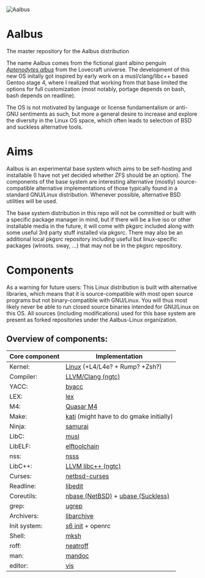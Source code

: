 ![Aalbus](https://static.wikia.nocookie.net/lovecraft/images/1/16/Albp3.jpg)

# Aalbus
The master repository for the Aalbus distribution

The name Aalbus comes from the fictional giant albino penguin [*Aptenodytes albus*](https://lovecraft.fandom.com/wiki/Albino_penguin) from the Lovecraft universe.
The development of this new OS initally got inspired by early work on a musl/clang/libc++ based Gentoo stage 4, where I realized that working from that base limited the options for full customization (most notably, portage depends on bash, bash depends on readline).

The OS is not motivated by language or license fundamentalism or anti-GNU sentiments as such, but more a general desire to increase and explore the diversity in the Linux OS space, which often leads to selection of BSD and suckless alternative tools.


# Aims
Aalbus is an experimental base system which aims to be self-hosting and installable (I have not yet decided whether ZFS should be an option). The components of the base system are interesting alternative (mostly) source-compatible alternative implementations of those typically found in a standard GNU/Linux distribution. Whenever possible, alternative BSD utilities will be used.

The base system distribution in this repo will not be committed or built with a specific package manager in mind, but if there will be a live iso or other installable media in the future, it will come with pkgsrc included along with some useful 3rd party stuff installed via pkgsrc. There may also be an additional local pkgsrc repository including useful but linux-specific packages (wlroots. sway, ...) that may not be in the pkgsrc repository. 


# Components
As a warning for future users: This Linux distribution is built with alternative libraries, which means that it is source-compatible with most open source programs but not binary-compatible with GNU/Linux. You will thus most likely never be able to run closed source binaries intended for GNU/Linux on this OS. All sources (including modifications) used for this base system are present as forked repositories under the Aalbus-Linux organization. 

## Overview of components:
Core component | Implementation
------------ | -------------
Kernel: | [Linux](https://github.com/Aalbus-linux/linux) (+L4/L4e? + Rump? +Zsh?)
Compiler: | [LLVM/Clang (ngtc)](https://github.com/Aalbus-linux/ngtc)
YACC: | [byacc](https://github.com/Aalbus-linux/byacc-snapshots)
LEX:  | [lex](https://github.com/Aalbus-linux/lex)
M4: | [Quasar M4](https://github.com/Aalbus-linux/Quasar-m4-mirror-)
Make: | [kati](https://github.com/Aalbus-linux/kati) (might have to do gmake initially)
Ninja: | [samurai](https://github.com/Aalbus-linux/samurai)
LibC: | [musl](https://github.com/Aalbus-linux/musl)
LibELF: | [elftoolchain](https://github.com/Aalbus-linux/elftoolchain)
nss: | [nsss](https://github.com/Aalbus-linux/nsss)
LibC++: | [LLVM libc++ (ngtc)](https://github.com/Aalbus-linux/ngtc)
Curses: | [netbsd-curses](https://github.com/Aalbus-linux/netbsd-curses)
Readline: | [libedit](https://github.com/Aalbus-linux/libedit)
Coreutils: | [nbase (NetBSD)](https://github.com/Aalbus-linux/nbase) + [ubase (Suckless)](https://github.com/Aalbus-linux/ubase)
grep: | [ugrep](https://github.com/Aalbus-linux/ugrep)
Archivers: | [libarchive](https://github.com/Aalbus-linux/libarchive)
Init system: | [s6 init](https://github.com/Aalbus-linux/s6-linux-init) + openrc
Shell: | [mksh](https://github.com/Aalbus-linux/mksh)
roff: | [neatroff](https://github.com/Aalbus-linux/neatroff)
man: | [mandoc](https://github.com/Aalbus-linux/mandoc-mirror)
editor: | [vis](https://github.com/Aalbus-linux/vis)
